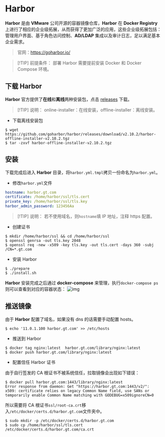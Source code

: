 # Harbor
**Harbor** 是由 **VMware** 公司开源的容器镜像仓库，**Harbor** 在 **Docker Registry** 上进行了相应的企业级拓展，从而获得了更加广泛的应用，这些企业级拓展包括：管理用户界面、基于角色访问控制、**AD/LDAP** 集成以及审计日志，足以满足基本企业需求。

> 官网：https://goharbor.io/

> [!TIP] 前提条件：
> 部署 Harbor 需要提前安装 Docker 和 Docker Compose 环境。



## 下载 Harbor
**Harbor** 官方提供了**在线**和**离线**两种安装包，点击 [releases](https://github.com/goharbor/harbor/releases) 下载。


> [!TIP] 说明：
> online-installer：在线安装，offline-installer：离线安装。


- 下载离线安装包
```shell
$ wget https://github.com/goharbor/harbor/releases/download/v2.10.2/harbor-offline-installer-v2.10.2.tgz
$ tar -zxvf harbor-offline-installer-v2.10.2.tgz
```

## 安装

下载完成后进入 **Harbor** 目录，将`harbor.yml.tmpl`拷贝一份命名为`harbor.yml`。

- 修改`harbor.yml`文件
```yaml
hostname: harbor.gt.com   
certificate: /home/harbor/ssl/tls.cert
private_key: /home/harbor/ssl/tls.key
harbor_admin_password: 123456Aa
```
> [!TIP] 说明：
> 若不使用域名，则`hostname`填 IP 地址，注释 https 配置。

- 创建证书
```shell
$ mkdir /home/harbor/ssl && cd /home/harbor/ssl
$ openssl genrsa -out tls.key 2048
$ openssl req -new -x509 -key tls.key -out tls.cert -days 360 -subj /CN=*.gt.com
```

- 安装 Harbor
```shell
$ ./prepare
$ ./install.sh
```
**Harbor** 安装完成之后通过 **docker-compose** 来管理，执行`docker-compose ps`则可以查看到对应的容器状态：
![img](/harbor.png)


## 推送镜像
由于 **Harbor** 配置了域名，如果没有 dns 的话需要手动配置 hosts。
```shell
$ echo '11.0.1.100 harbor.gt.com' >> /etc/hosts
```

- 推送到 Harbor
```shell
$ docker tag nginx:latest  harbor.gt.com/library/nginx:latest
$ docker push harbor.gt.com/library/nginx:latest
```

- 配置信任 Harbor 证书

由于自行签发的 CA 根证书不被系统信任，拉取镜像会出现如下错误：
```shell
$ docker pull harbor.gt.com:1443/library/nginx:latest
Error response from daemon: Get "https://harbor.gt.com:1443/v2/": x509: certificate relies on legacy Common Name field, use SANs or temporarily enable Common Name matching with GODEBUG=x509ignoreCN=0
```
所以需要将 CA 根证书`ssl/root-ca.crt`移入`/etc/docker/certs.d/harbor.gt.com`文件夹中。
```shell
$ sudo mkdir -p /etc/docker/certs.d/harbor.gt.com
$ sudo cp /home/harbor/ssl/tls.cert /etc/docker/certs.d/harbor.gt.com/ca.crt
```